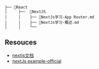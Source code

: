 ```
├── 📂React
│     ├──  📂NextJS
│     │    ├── 📄NextJs学习-App Router.md
│     │    ├── 📄NextJs学习-概述.md
│     │    └── 
```

## Resouces

- [nextjs文档](https://nextjs.frontendx.cn/)
- [nextJs example-official](https://github.com/vercel/next.js/tree/canary/examples)
